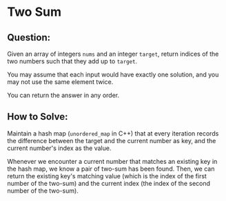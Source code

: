 # Two Sum

## Question:

Given an array of integers `nums` and an integer `target`, return
indices of the two numbers such that they add up to `target`.

You may assume that each input would have exactly one solution, and
you may not use the same element twice.

You can return the answer in any order.


## How to Solve:

Maintain a hash map (`unordered_map` in C++) that at every iteration records the difference between the target and the current number as key, and the current number's index as the value.

Whenever we encounter a current number that matches an existing key in the hash map, we know a pair of two-sum has been found. Then, we can return the existing key's matching value (which is the index of the first number of the two-sum) and the current index (the index of the second number of the two-sum).
